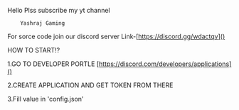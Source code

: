 Hello Plss subscribe my yt channel

        Yashraj Gaming



For sorce code join our discord server
Link-[https://discord.gg/wdactqv]()

HOW TO START!?

1.GO TO DEVELOPER PORTLE [https://discord.com/developers/applications]()

2.CREATE APPLICATION AND GET TOKEN FROM THERE

3.Fill value in 'config.json'
